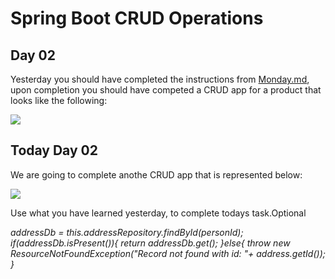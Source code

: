 # Spring Boot CRUD Operations
## Day 02

Yesterday you should have completed the instructions from [Monday.md](Monday.md), upon completion you should have competed a CRUD app for a product that looks like the following:


![](tuesday_uml_1.png)


## Today Day 02

We are going to complete anothe CRUD app that is represented below:

![](tuesday_uml_2.png)

Use what you have learned yesterday, to complete todays task.Optional<Address> addressDb = this.addressRepository.findById(personId);
if(addressDb.isPresent()){
return addressDb.get();
}else{
throw new ResourceNotFoundException("Record not found with id: "+ address.getId());
}